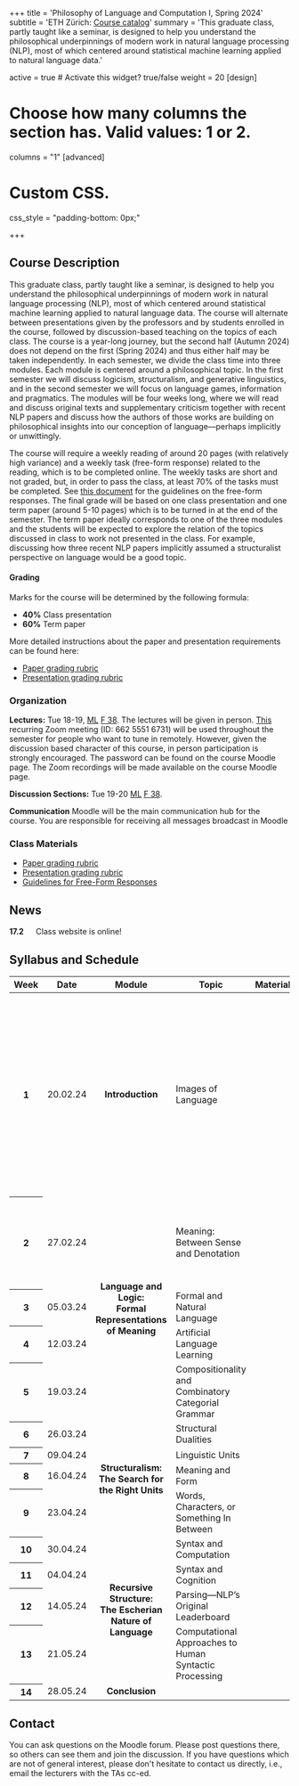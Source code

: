 +++
title = 'Philosophy of Language and Computation I, Spring 2024'
subtitle = 'ETH Zürich: [Course catalog](https://www.vvz.ethz.ch/Vorlesungsverzeichnis/lerneinheit.view?lerneinheitId=180498&semkez=2024S&ansicht=LEHRVERANSTALTUNGEN&lang=en)'
summary = 'This graduate class, partly taught like a seminar, is designed to help you understand the philosophical underpinnings of modern work in natural language processing (NLP), most of which centered around statistical machine learning applied to natural language data.'

active = true  # Activate this widget? true/false
weight = 20
[design]

# Choose how many columns the section has. Valid values: 1 or 2.

  columns = "1"
[advanced]

# Custom CSS.

 css_style = "padding-bottom: 0px;"

+++

## Course Description

This graduate class, partly taught like a seminar, is designed to help you understand the philosophical underpinnings of modern work in natural language processing (NLP), most of which centered around statistical machine learning applied to natural language data. The course will alternate between presentations given by the professors and by students enrolled in the course, followed by discussion-based teaching on the topics of each class. The course is a year-long journey, but the second half (Autumn 2024) does not depend on the first (Spring 2024) and thus either half may be taken independently. In each semester, we divide the class time into three modules. Each module is centered around a philosophical topic. In the first semester we will discuss logicism, structuralism, and generative linguistics, and in the second semester we will focus on language games, information and pragmatics. The modules will be four weeks long, where we will read and discuss original texts and supplementary criticism together with recent NLP papers and discuss how the authors of those works are building on philosophical insights into our conception of language—perhaps implicitly or unwittingly.

The course will require a weekly reading of around 20 pages (with relatively high variance) and a weekly task (free-form response) related to the reading, which is to be completed online. The weekly tasks are short and not graded, but, in order to pass the class, at least 70% of the tasks must be completed. See [this document](https://moodle-app2.let.ethz.ch/mod/resource/view.php?id=792791) for the guidelines on the free-form responses. The final grade will be based on one class presentation and one term paper (around 5-10 pages) which is to be turned in at the end of the semester. The term paper ideally corresponds to one of the three modules and the students will be expected to explore the relation of the topics discussed in class to work not presented in the class. For example, discussing how three recent NLP papers implicitly assumed a structuralist perspective on language would be a good topic.

#### Grading

Marks for the course will be determined by the following formula:

- **40%** Class presentation
- **60%** Term paper

More detailed instructions about the paper and presentation requirements can be found here:

- [Paper grading rubric](https://drive.google.com/file/d/1_eVqNs1wjZKTQnnjBTcnw2hP7OHJXFHq/view?usp=share_link)
- [Presentation grading rubric](https://drive.google.com/file/d/1G3dwv8bs8oTVtCiCXLqIJF2GmXFs2Ac3/view?usp=sharing)

### Organization

**Lectures:**
Tue	18-19, [ML](http://www.mapsearch.ethz.ch/map.do;msSessionid=L5SyzrCtkESItpN4ljsDvahvaK4yhRSsc8NkSZuCgFNkGmh0TtuN!-455178738?gebaeudeMap=ML&farbcode=c010&lang=en) [F 38](https://www.rauminfo.ethz.ch/Rauminfo/grundrissplan.gif?gebaeude=ML&geschoss=F&raumNr=38&lang=en).
The lectures will be given in person.
[This](https://ethz.zoom.us/j/66255516731) recurring Zoom meeting (ID: 662 5551 6731) will be used throughout the semester for people who want to tune in remotely.
However, given the discussion based character of this course, in person participation is strongly encouraged.
The password can be found on the course Moodle page.
The Zoom recordings will be made available on the course Moodle page.

**Discussion Sections:**
Tue	19-20	[ML](http://www.mapsearch.ethz.ch/map.do;msSessionid=L5SyzrCtkESItpN4ljsDvahvaK4yhRSsc8NkSZuCgFNkGmh0TtuN!-455178738?gebaeudeMap=ML&farbcode=c010&lang=en) [F 38](https://www.rauminfo.ethz.ch/Rauminfo/grundrissplan.gif?gebaeude=ML&geschoss=F&raumNr=38&lang=en).

**Communication**
Moodle will be the main communication hub for the course. You are responsible for receiving all messages broadcast in Moodle

### Class Materials

- [Paper grading rubric](https://drive.google.com/file/d/1_eVqNs1wjZKTQnnjBTcnw2hP7OHJXFHq/view?usp=share_link)
- [Presentation grading rubric](https://drive.google.com/file/d/1G3dwv8bs8oTVtCiCXLqIJF2GmXFs2Ac3/view?usp=sharing)
- [Guidelines for Free-Form Responses](https://drive.google.com/file/d/1fd8FTKawXetAarmZAj1WFCtpZ2RNoG9w/view?usp=share_link)

## News

**17.2** &emsp; Class website is online!

## Syllabus and Schedule

<table class="table">
  <head>
    <base target="_blank">
  </head>
  <thead>
    <tr>
      <th scope="col" style='white-space:nowrap'>Week</th>
      <th scope="col" style='white-space:nowrap'>Date</th>
      <th scope="col" style='white-space:nowrap'>Module</th>
      <th scope="col" style='white-space:nowrap'>Topic</th>
      <th scope="col" style='white-space:nowrap'>Material</th>
      <th scope="col" style='white-space:nowrap'>Reading</th>
    </tr>
  </thead>
  <tbody>
    <tr>
      <th scope="row">1</th>
      <td>20.02.24</td>
      <td style="vertical-align : middle;text-align:center;" align="center"><b>Introduction</b></td>
      <td>Images of Language</td>
      <td>
        <!-- <a href="https://drive.google.com/file/d/1ZE1kE5JpE37VGue-udAevARFczdrN29v/view?usp=sharing" target="_blank">Introduction Slides</a> -->
      </td>
      <td>
        <a href="https://drive.google.com/file/d/1e5EXN7zvN6ZXSO2lWZLaafQxlDUQfceb/view?usp=sharing" target="_blank">Borges (1940a)</a>, 
        <a href="https://drive.google.com/file/d/13044an4v0wCuLGpoYlWrP7SnY4Bwwnh6/view?usp=sharing" target="_blank">Borges (1940a) in Spanish</a>, 
        <a href="https://drive.google.com/file/d/17itHpu77Yfh9YfnFO8iluQTq3a3KAx-l/view?usp=sharing" target="_blank">Borges (1940b)</a>, 
        <a href="https://drive.google.com/file/d/1QMklZ446JhEAtXiWQXolOU0EjHKZYvda/view?usp=sharing" target="_blank">Borges (1940b) in Spanish</a>, 
        <a href="https://drive.google.com/file/d/1nal8Fka9ZmtHno9gdHrlhP5D3SwrlmVW/view?usp=sharing" target="_blank">Borges (1942)</a> 
        <a href="https://drive.google.com/file/d/1GyY5XqhM6TkEUowEmFnmDmXsa1g54oTU/view?usp=sharing" target="_blank">Borges (1942) in Spanish</a> 
      </td>
    </tr>  
    <tr>
      <th scope="row">2</th>
      <td>27.02.24</td>
      <td rowspan="4" style="vertical-align : middle;text-align:center;" align="center"><b>Language and Logic:<br>Formal Representations of Meaning</b></td>
      <td>Meaning: Between Sense and Denotation</td>
      <td>
        <!-- <a href="https://drive.google.com/file/d/11XczrgPyj6FIrUEjP13a83u1HqocbcEL/view?usp=sharing" target="_blank">Frege Presentation Slides</a>, 
        <a href="https://drive.google.com/file/d/1_5l7JosB2klXYNKFg7XQl1m25LJmqa0E/view?usp=sharing" target="_blank">Russell Presentation Slides</a>  -->
      </td>
      <td>
        <a href="https://drive.google.com/file/d/1BU3dlFUepcXWFf1jNfjiJ0EObN0N6GaB/view?usp=sharing" target="_blank"><b>Frege (1892)</b></a>, 
        <a href="https://drive.google.com/file/d/1IacrQkytVlx6VOChN2BeIBnB1uWCvJUh/view?usp=sharing" target="_blank">Frege (1892) in German</a>, 
        <a href="https://drive.google.com/file/d/1W6dRnFaiot2Y-PJ5x-tUV9-UYSVXeVga/view?usp=sharing" target="_blank"><b>Russell (1905)</b></a>
      </td>
    </tr>  
    <tr>
      <th scope="row">3</th>
      <td>05.03.24</td>
      <td>Formal and Natural Language</td>
      <td>
      <!-- <a href="https://drive.google.com/file/d/1XE3jPBGyoMfyGAhvV3eBdxlJqCoG89f4/view?usp=sharing" target="_blank">Ajdukiewicz Presentation Slides</a>,
      <a href="https://drive.google.com/file/d/18uYUOAOrmpoZ1d2B9qmdp5FrvX02nw9J/view?usp=sharing" target="_blank">Montague Presentation Slides</a></td> -->
      <td>
        <!-- <a href="https://drive.google.com/file/d/1Mx5ue6RsajlMual7L3OfSGECbxx0Qzwq/view?usp=sharing" target="_blank"><b>Ajdukiewicz (1936)</b></a>, 
        <a href="https://drive.google.com/file/d/1CsT6qzW4QwYVl_8uKLqSWc4Yy1QA2OtG/view?usp=sharing" target="_blank">Carnap (1947)</a>, 
        <a href="https://drive.google.com/file/d/1JvDkWoJd8gCb53klrOLtcM8WbfQ2xKfa/view?usp=sharing" target="_blank">Lambek (1958)</a>, 
        <a href="https://drive.google.com/file/d/1bn8TNPz5a7gM9IjL9xPQtwnaiM04D1I7/view?usp=sharing" target="_blank">Davidson (1967)</a>, 
        <a href="https://drive.google.com/file/d/13mSSy0YdUVmhPNvy2G0g0HAYGpnJQMKw/view?usp=sharing" target="_blank">Lewis (1970)</a>,
        <a href="https://drive.google.com/file/d/1jBMNJNtxXJTT3mWnG102YYJEX44C_vgW/view?usp=sharing" target="_blank"><b>Montague (1970)</b></a>  -->
      </td>
    </tr>   
    <tr>
      <th scope="row">4</th>
      <td>12.03.24</td>
      <td>Artificial Language Learning</td>
      <td>
      <!-- <a href="https://drive.google.com/file/d/1Y7oop5qD42EZqvGPGWcB92dymWgb5bR2/view?usp=share_link" target="_blank">Modelling Artificial and Natural Languages Presentation Slides</a> -->
      </td>
      <td>
        <!-- <a href="https://direct.mit.edu/tacl/article/doi/10.1162/tacl_a_00113/43379/The-Galactic-Dependencies-Treebanks-Getting-More" target="_blank">Wang and Eisner (2016)</a>, 
        <a href="https://aclanthology.org/N19-1356/" target="_blank">Ravfogel et al. (2019)</a>, 
        <a href="https://aclanthology.org/2021.acl-long.38.pdf" target="_blank"><b>White and Cotterell (2021)</b></a>, 
        <a href="https://arxiv.org/pdf/2207.02098.pdf" target="_blank"><b>Delétang et al. (2022)</b></a>  -->
      </td>
    </tr>  
    <tr>
      <th scope="row">5</th>
      <td>19.03.24</td>
      <td>Compositionality and Combinatory Categorial Grammar</td>
      <td>
        <!-- <a href="https://drive.google.com/file/d/1JZqqMI31pOtcEZC2fGbUYCeI1dkGFRtR/view?usp=sharing" target="_blank">CCG Presentation Slides</a> -->
      </td>
      <td>
        <!-- <a href="https://www.inf.ed.ac.uk/teaching/courses/nlg/readings/ccgintro.pdf" target="_blank">Steedman (1996)</a>, 
        <a href="https://homes.cs.washington.edu/~lsz/papers/zc-uai05.pdf" target="_blank"><b>Zettlemoyer and Collins (2005)</b></a>, 
        <a href="https://arxiv.org/abs/1711.00350" target="_blank"><b>Lake and Baroni (2018)</b></a>, 
        <a href="https://arxiv.org/abs/1902.07181" target="_blank">Andreas (2019)</a>  -->
      </td>
    </tr>  
    <tr>
      <th scope="row">6</th>
      <td>26.03.24</td>
      <td rowspan="4" style="vertical-align : middle;text-align:center;" align="center"><b>Structuralism:<br>The Search for the Right Units</b></td>
      <td>Structural Dualities</td>
      <td>
      <!-- <a href="https://drive.google.com/file/d/1peLSUTtcPFB9htOaRT-1euZ4S4oNy3Oz/view?usp=sharing" target="_blank">Saussure Presentation Slides</a>,
      <a href="https://drive.google.com/file/d/19qx9A9w3pjBVHHIt785lMEicGqYGaoeF/view?usp=sharing" target="_blank">Origin of Speech Presentation Slides</a> -->
      </td>
      <td>
        <!-- <a href="https://drive.google.com/file/d/1adLFTigLCJumeEi7D8gDzPprgP1eA_Uu/view?usp=sharing" target="_blank"><b>Saussure (1916)</b></a>, 
        <a href="https://drive.google.com/file/d/1Dp-AQVrZ5JBZNQW0sIqp-ANrnhldBpIr/view?usp=sharing" target="_blank">Saussure (1916) in French</a>, 
        <a href="https://drive.google.com/file/d/1ymIuj8WsWFwr9rP-v3dFA-MC8TrrhVfg/view?usp=sharing" target="_blank">Harris (1951)</a>,
        <a href="https://drive.google.com/file/d/1nlOT3JAqTYRdN0z1yKVI2YcfTdx21Z28/view?usp=sharing" target="_blank"><b>Hocket (1960)</b></a>  -->
      </td>
    </tr>  
    <tr>
      <th scope="row">7</th>
      <td>09.04.24</td>
      <td>Linguistic Units</td>
      <td>
      <!-- <a href="https://drive.google.com/file/d/1OXI1GGidvmn7_7sxgpuXhLOh_D_N_zsq/view?usp=share_link" target="_blank">Linguistic Units Presentation Slides</a>, <a href="https://drive.google.com/file/d/1fMVH7Cxroyd_gOA7oIHqoZ2FCtuyox4e/view?usp=share_link" target="_blank">Greimas (1966) Presentation Slides</a>  -->
      </td>
      <td>
        <!-- <a href="https://drive.google.com/file/d/1HGu3-ttI0TfJyOwW8e47BPqOrd7mir-0/view?usp=sharing" target="_blank">Hjelmslev (1943)</a>, 
        <a href="https://drive.google.com/file/d/1fhWpIoLyEVKxKnXh04EYhgqTZ6vlp1yl/view?usp=sharing" target="_blank"><b>Harris (1954)</b></a>, 
        <a href="https://drive.google.com/file/d/1Hwlv-KdYOgedGiK1JT5-gaUFxLTE_jJp/view?usp=sharing" target="_blank">Firth (1957)</a>, 
        <a href="https://drive.google.com/file/d/1__98RMeryoF9zrNdcThf98rIC7dk_g9t/view?usp=sharing" target="_blank"><b>Greimas (1966)</b></a>,
        <a href="https://drive.google.com/file/d/1Dp-AQVrZ5JBZNQW0sIqp-ANrnhldBpIr/view?usp=sharing" target="_blank">Greimas (1966) in French</a>  -->
      </td>
    </tr>  
    <tr>
      <th scope="row">8</th>
      <td>16.04.24</td>
      <td>Meaning and Form</td>
      <td>
      <!-- <a href="https://drive.google.com/file/d/1X9H8Kf3FgQR5WsNPVYukbvMPidLJZDdZ/view?usp=share_link" target="_blank">Goldsmith Presentation Slides</a>,
      <a href="https://drive.google.com/file/d/1brPADXb77KwWNx0C_WxW0Xo4gtmklWHe/view?usp=share_link" target="_blank">Pimentel et al. (2021) Presentation Slides</a></td> -->
      <td>
        <!-- <a href="https://aclanthology.org/J01-2001.pdf" target="_blank"><b>Goldsmith (2001)</b></a>, 
        <a href="https://www.mit.edu/~rplevy/papers/gutierrez-levy-bergen-2016-acl.pdf" target="_blank">Gutiérrez et al. (2016)</a>, 
        <a href="https://aclanthology.org/P19-1171.pdf" target="_blank">Pimentel et al. (2019)</a>, 
        <a href="https://ojs.aaai.org//index.php/AAAI/article/view/4660" target="_blank">Mielke and Eisner (2019)</a>, 
        <a href="https://aclanthology.org/2021.naacl-main.349/" target="_blank"><b>Pimentel et al. (2021)</b></a>, 
        <a href="https://aclanthology.org/2021.findings-acl.326.pdf" target="_blank">Nikkarinen et al. (2021)</a>  -->
      </td>
    </tr>  
    <tr>
      <th scope="row">9</th>
      <td>23.04.24</td>
      <td>Words, Characters, or Something In Between</td>
      <td>
      <!-- <a href="https://drive.google.com/file/d/1y1-JnicQhzBxu-07aI6eTb710IlqUpPb/view?usp=share_link" target="_blank">Neural Machine Translation Presentation Slides</a>,
      <a href="https://drive.google.com/file/d/19vfDWyneU82AFRiXGrPRQ9PcC2_eM9cZ/view?usp=share_link" target="_blank">Character-Based Modeling Presentation Slides</a> -->
      </td>
      <td>
        <!-- <a href="https://arxiv.org/abs/1508.06615" target="_blank"><b>Kim et al. (2015)</b></a>, 
        <a href="https://aclanthology.org/P16-1162/" target="_blank"><b>Sennrich et al. (2016)</b></a>, 
        <a href="https://aclanthology.org/D18-1278.pdf" target="_blank"><b>Vania et al. (2018)</b></a>, 
        <a href="https://arxiv.org/abs/2112.10508" target="_blank">Mielke et al. (2021)</a>  -->
      </td>
    </tr>   
    <tr>
      <th scope="row">10</th>
      <td>30.04.24</td>
      <td rowspan="4" style="vertical-align : middle;text-align:center;" align="center"><b>Recursive Structure:<br>The Escherian Nature of Language</b></td>
      <td>Syntax and Computation</td>
      <td>
      <!-- <a href="https://drive.google.com/file/d/1LuP3bhivuvJAwgvn80jpe4J8hXoLs263/view?usp=share_link" target="_blank">Chomsky (1953) Presentation Slides</a>, -->
      <!-- <a href="https://drive.google.com/file/d/1uSiXKMfBanbrm57mbMbjTI6vZxpWqryN/view?usp=share_link" target="_blank">Chomsky (1955) Presentation Slides</a>  -->
      </td>
      <td>
        <!-- <a href="https://drive.google.com/file/d/1fp4e3d5aZRhjT0Vmc3MTNJmTVJaVatrV/view?usp=sharing" target="_blank"><b>Chomsky (1953)</b></a>, 
        <a href="https://drive.google.com/file/d/194dcoT3yT-lz6yH1aoN2k43ICIu1XVE7/view?usp=sharing" target="_blank"><b>Chomsky (1955)</b></a>  -->
      </td>
    </tr>  
    <tr>
      <th scope="row">11</th>
      <td>04.04.24</td>
      <td>Syntax and Cognition</td>
      <td>
      <!-- <a href="https://drive.google.com/file/d/1MUWJOlOf1HZUeluqzFHsgeGSJUtG84Cu/view?usp=share_link" target="_blank">Chomsky (1957) Presentation Slides</a>, 
      <a href="https://drive.google.com/file/d/1ObbtbibTBuUuIljnNOHSYmCeQGhHbMA9/view?usp=share_link" target="_blank">Chomsky (1959) Presentation Slides</a> -->
      </td>
      <td>
        <!-- <a href="https://drive.google.com/file/d/1bLC898DAJhYsBl6HsEJQOZBfWOp1y9QC/view?usp=sharing" target="_blank"><b>Chomsky (1957)</b></a>, 
        <a href="https://drive.google.com/file/d/1FOjOv66b_RC1F_oCTR7IDUfbV3aOFfeu/view?usp=sharing" target="_blank">Chomsky (1956)</a>, 
        <a href="https://drive.google.com/file/d/1DOGtoO1dSWD59zEYQ6_RCCw7759sY_8M/view?usp=sharing" target="_blank"><b>Chomsky (1959)</b></a>  -->
      </td>
    </tr>   
    <tr>
      <th scope="row">12</th>
      <td>14.05.24</td>
      <td>Parsing—NLP’s Original Leaderboard</td>
      <td>
      <!-- <a href="https://drive.google.com/file/d/1HgfGhPFmH7u77C-COqTWTsXXbPaZljDu/view?usp=share_link" target="_blank">Grammar in NLP Presentation Slides</a>,
      <a href="https://drive.google.com/file/d/1X1fwg6JfaWZAO_9gZx9k1SXv5kYLP7SD/view?usp=share_link" target="_blank">Charniak (2000, Klein and Manning (2003) Presentation Slides</a> -->
      </td>
      <td>
        <!-- <a href="https://aclanthology.org/A00-2018.pdf" target="_blank"><b>Charniak (2000)</b></a>, 
        <a href="https://aclanthology.org/P03-1054/" target="_blank"><b>Klein and Manning (2003)</b></a>, 
        <a href="https://aclanthology.org/P14-1022.pdf" target="_blank">Hall et al. (2014)</a>, 
        <a href="https://arxiv.org/abs/1412.7449" target="_blank"><b>Vinyals et al. (2014)</b></a>, 
        <a href="https://arxiv.org/abs/1602.07776" target="_blank"><b>Dyer et al. (2016)</b></a>, 
        <a href="https://aclanthology.org/2022.acl-long.220.pdf" target="_blank">Kitaev et al. (2022)</a>  -->
      </td>
    </tr>   
    <tr>
      <th scope="row">13</th>
      <td>21.05.24</td>
      <td>Computational Approaches to Human Syntactic Processing</td>
      <td>
      <!-- <a href="https://drive.google.com/file/d/16CtlHglfKNtmqEM7JtlXh_dcB8iHnU3o/view?usp=share_link" target="_blank">Computational Approaches to Human Syntactic Processing Presentation Slides</a> -->
      </td>
      <td>
        <!-- <a href="https://aclanthology.org/N01-1021/" target="_blank"><b>Hale (2001)</b></a>, 
        <a href="http://www.mit.edu/~rplevy/papers/levy-jaeger-2007.pdf" target="_blank"><b>Levy and Jaeger (2007)</b></a>, 
        <a href="https://compass.onlinelibrary.wiley.com/doi/10.1111/lnc3.12196" target="_blank"><b>Hale (2016)</b></a>, 
        <a href="https://aclanthology.org/2021.emnlp-main.74.pdf" target="_blank"><b>Meister et al. (2021)</b></a>  -->
      </td>
    </tr> 
        <tr>
      <th scope="row">14</th>
      <td>28.05.24</td>
      <td style="vertical-align : middle;text-align:center;" align="center"><b>Conclusion</b></td>
      <td></td>
      <td>
      </td>
      <td>
      </td>
    </tr>  
  </tbody>
</table>

## Contact

You can ask questions on the Moodle forum.
Please post questions there, so others can see them and join the discussion.
If you have questions which are not of general interest, please don't hesitate to contact us directly, i.e., email the lecturers with the TAs cc-ed.
